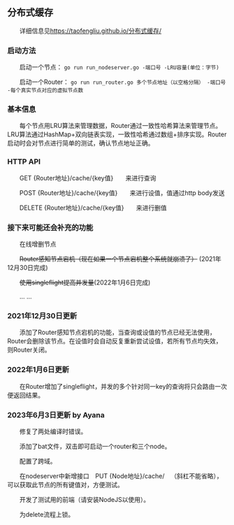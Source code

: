 ## 分布式缓存
&emsp;&emsp;详细信息见<https://taofengliu.github.io/分布式缓存/>
### 启动方法
&emsp;&emsp;启动一个节点： 
```go run run_nodeserver.go -端口号 -LRU容量(单位：字节) ```

&emsp;&emsp;启动一个Router：
```go run run_router.go 多个节点地址（以空格分隔） -端口号 -每个真实节点对应的虚拟节点数```

### 基本信息
&emsp;&emsp;每个节点用LRU算法来管理数据，Router通过一致性哈希算法来管理节点。LRU算法通过HashMap+双向链表实现，一致性哈希通过数组+排序实现。Router
启动时会对节点进行简单的测试，确认节点地址正确。

### HTTP API
&emsp;&emsp;GET {Router地址}/cache/{key值}&emsp;&emsp;来进行查询

&emsp;&emsp;POST {Router地址}/cache/{key值}&emsp;&emsp;来进行设值，值通过http body发送

&emsp;&emsp;DELETE {Router地址}/cache/{key值}&emsp;&emsp;来进行删值
### 接下来可能还会补充的功能
&emsp;&emsp;在线增删节点

&emsp;&emsp;~~Router感知节点宕机（现在如果一个节点宕机整个系统就崩溃了）~~ (2021年12月30日完成)

&emsp;&emsp;~~使用singleflight提高并发量~~(2022年1月6日完成)

&emsp;&emsp;... ...

### 2021年12月30日更新
&emsp;&emsp;添加了Router感知节点宕机的功能，当查询或设值的节点已经无法使用，Router会删除该节点。在设值时会自动反复重新尝试设值，若所有节点均失效，则Router关闭。

### 2022年1月6日更新
&emsp;&emsp;在Router增加了singleflight，并发的多个针对同一key的查询将只会路由一次便返回结果。

### 2023年6月3日更新 by Ayana
&emsp;&emsp;修复了两处编译时错误。

&emsp;&emsp;添加了bat文件，双击即可启动一个router和三个node。

&emsp;&emsp;配置了跨域。

&emsp;&emsp;在nodeserver中新增接口&emsp;PUT {Node地址}/cache/&emsp;（斜杠不能省略），可以获取此节点的所有键值对，方便测试。

&emsp;&emsp;开发了测试用的前端（请安装NodeJS以使用）。

&emsp;&emsp;为delete流程上锁。

